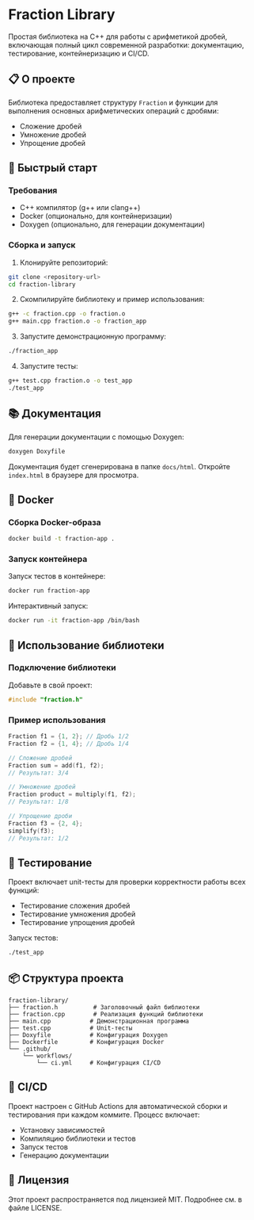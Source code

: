 # Fraction Library

Простая библиотека на C++ для работы с арифметикой дробей, включающая полный цикл современной разработки: документацию, тестирование, контейнеризацию и CI/CD.

## 📋 О проекте

Библиотека предоставляет структуру `Fraction` и функции для выполнения основных арифметических операций с дробями:
- Сложение дробей
- Умножение дробей
- Упрощение дробей

## 🚀 Быстрый старт

### Требования
- C++ компилятор (g++ или clang++)
- Docker (опционально, для контейнеризации)
- Doxygen (опционально, для генерации документации)

### Сборка и запуск

1. Клонируйте репозиторий:
```bash
git clone <repository-url>
cd fraction-library
```

2. Скомпилируйте библиотеку и пример использования:
```bash
g++ -c fraction.cpp -o fraction.o
g++ main.cpp fraction.o -o fraction_app
```

3. Запустите демонстрационную программу:
```bash
./fraction_app
```

4. Запустите тесты:
```bash
g++ test.cpp fraction.o -o test_app
./test_app
```

## 📚 Документация

Для генерации документации с помощью Doxygen:

```bash
doxygen Doxyfile
```

Документация будет сгенерирована в папке `docs/html`. Откройте `index.html` в браузере для просмотра.

## 🐳 Docker

### Сборка Docker-образа

```bash
docker build -t fraction-app .
```

### Запуск контейнера

Запуск тестов в контейнере:
```bash
docker run fraction-app
```

Интерактивный запуск:
```bash
docker run -it fraction-app /bin/bash
```

## 🔧 Использование библиотеки

### Подключение библиотеки

Добавьте в свой проект:
```cpp
#include "fraction.h"
```

### Пример использования

```cpp
Fraction f1 = {1, 2}; // Дробь 1/2
Fraction f2 = {1, 4}; // Дробь 1/4

// Сложение дробей
Fraction sum = add(f1, f2);
// Результат: 3/4

// Умножение дробей
Fraction product = multiply(f1, f2);
// Результат: 1/8

// Упрощение дроби
Fraction f3 = {2, 4};
simplify(f3);
// Результат: 1/2
```

## 🧪 Тестирование

Проект включает unit-тесты для проверки корректности работы всех функций:
- Тестирование сложения дробей
- Тестирование умножения дробей
- Тестирование упрощения дробей

Запуск тестов:
```bash
./test_app
```

## 📦 Структура проекта

```
fraction-library/
├── fraction.h          # Заголовочный файл библиотеки
├── fraction.cpp        # Реализация функций библиотеки
├── main.cpp           # Демонстрационная программа
├── test.cpp           # Unit-тесты
├── Doxyfile           # Конфигурация Doxygen
├── Dockerfile         # Конфигурация Docker
└── .github/
    └── workflows/
        └── ci.yml     # Конфигурация CI/CD
```

## 🔄 CI/CD

Проект настроен с GitHub Actions для автоматической сборки и тестирования при каждом коммите. Процесс включает:
- Установку зависимостей
- Компиляцию библиотеки и тестов
- Запуск тестов
- Генерацию документации

## 📝 Лицензия

Этот проект распространяется под лицензией MIT. Подробнее см. в файле LICENSE.
